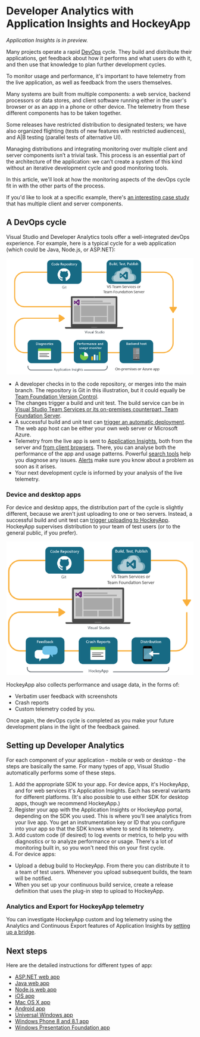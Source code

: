<properties
	pageTitle="Developer Analytics"
	description="DevOps with Visual Studio, Application Insights, and HockeyApp"
	authors="alancameronwills"
	services="application-insights"
    documentationCenter=""
	manager="douge"/>

<tags
	ms.service="application-insights"
	ms.workload="tbd"
	ms.tgt_pltfrm="ibiza"
	ms.devlang="na"
	ms.topic="article" 
	ms.date="05/18/2016"
	ms.author="awills"/>

# Developer Analytics with Application Insights and HockeyApp

*Application Insights is in preview.*

Many projects operate a rapid [DevOps](https://en.wikipedia.org/wiki/DevOps) cycle. They build and distribute their applications, get feedback about how it performs and what users do with it, and then use that knowledge to plan further development cycles. 

To monitor usage and performance, it's important to have telemetry from the live application, as well as feedback from the users themselves. 

Many systems are built from multiple components: a web service, backend processors or data stores, and client software running either in the user's browser or as an app in a phone or other device. The telemetry from these different components has to be taken together.

Some releases have restricted distribution to designated testers; we have also organized flighting (tests of new features with restricted audiences), and A|B testing (parallel tests of alternative UI).

Managing distributions and integrating monitoring over multiple client and server components isn’t a trivial task. This process is an essential part of the architecture of the application: we can’t create a system of this kind without an iterative development cycle and good monitoring tools.

In this article, we'll look at how the monitoring aspects of the devOps cycle fit in with the other parts of the process. 

If you'd like to look at a specific example, there's [an interesting case study](http://aka.ms/mydrivingdocs) that has multiple client and server components.

## A DevOps cycle

Visual Studio and Developer Analytics tools offer a well-integrated devOps experience. For example, here is a typical cycle for a web application (which could be Java, Node.js, or ASP.NET):

![Web app devops cycle](./media/app-insights-developer-analytics/040.png)

* A developer checks in to the code repository, or merges into the main branch. The repository is Git in this illustration, but it could equally be [Team Foundation Version Control](https://www.visualstudio.com/docs/tfvc/overview).
* The changes trigger a build and unit test. The build service can be in [Visual Studio Team Services or its on-premises counterpart, Team Foundation Server](https://www.visualstudio.com/docs/vsts-tfs-overview). 
* A successful build and unit test can [trigger an automatic deployment](https://www.visualstudio.com/docs/release/author-release-definition/more-release-definition). The web app host can be either your own web server or Microsoft Azure. 
* Telemetry from the live app is sent to [Application Insights](app-insights-overview.md), both from the server and [from client browsers](app-insights-javascript.md). There, you can analyse both the performance of the app and usage patterns. Powerful [search tools](app-insights-analytics.md) help you diagnose any issues. [Alerts](app-insights-alerts.md) make sure you know about a problem as soon as it arises. 
* Your next development cycle is informed by your analysis of the live telemetry.

### Device and desktop apps

For device and desktop apps, the distribution part of the cycle is slightly different, because we aren't just uploading to one or two servers. Instead, a successful build and unit test can [trigger uploading to HockeyApp](https://support.hockeyapp.net/kb/third-party-bug-trackers-services-and-webhooks/how-to-use-hockeyapp-with-visual-studio-team-services-vsts-or-team-foundation-server-tfs). HockeyApp supervises distribution to your team of test users (or to the general public, if you prefer). 


![Device devops cycle](./media/app-insights-developer-analytics/030.png)

HockeyApp also collects performance and usage data, in the forms of:

* Verbatim user feedback with screenshots
* Crash reports
* Custom telemetry coded by you.

Once again, the devOps cycle is completed as you make your future development plans in the light of the feedback gained.


## Setting up Developer Analytics

For each component of your application - mobile or web or desktop - the steps are basically the same. For many types of app, Visual Studio automatically performs some of these steps.

1. Add the appropriate SDK to your app. For device apps, it's HockeyApp, and for web services it's Application Insights. Each has several variants for different platforms. (It's also possible to use either SDK for desktop apps, though we recommend HockeyApp.)
2. Register your app with the Application Insights or HockeyApp portal, depending on the SDK you used. This is where you'll see analytics from your live app. You get an instrumentation key or ID that you configure into your app so that the SDK knows where to send its telemetry.
3. Add custom code (if desired) to log events or metrics, to help you with diagnostics or to analyze performance or usage. There's a lot of monitoring built in, so you won't need this on your first cycle.
3. For device apps:
 * Upload a debug build to HockeyApp. From there you can distribute it to a team of test users. Whenever you upload subsequent builds, the team will be notified.
 * When you set up your continuous build service, create a release definition that uses the plug-in step to upload to HockeyApp.

### Analytics and Export for HockeyApp telemetry

You can investigate HockeyApp custom and log telemetry using the Analytics and Continuous Export features of Application Insights by [setting up a bridge](app-insights-hockeyapp-bridge-app.md).



## Next steps
 
Here are the detailed instructions for different types of app:

* [ASP.NET web app](app-insights-asp-net.md) 
* [Java web app](app-insights-java-get-started.md)
* [Node.js web app](https://github.com/Microsoft/ApplicationInsights-node.js)
* [iOS app](https://support.hockeyapp.net/kb/client-integration-ios-mac-os-x-tvos/hockeyapp-for-ios)
* [Mac OS X app](https://support.hockeyapp.net/kb/client-integration-ios-mac-os-x-tvos/hockeyapp-for-mac-os-x)
* [Android app](https://support.hockeyapp.net/kb/client-integration-android/hockeyapp-for-android-sdk)
* [Universal Windows app](https://support.hockeyapp.net/kb/client-integration-windows-and-windows-phone/how-to-create-an-app-for-uwp)
* [Windows Phone 8 and 8.1 app](https://support.hockeyapp.net/kb/client-integration-windows-and-windows-phone/hockeyapp-for-windows-phone-silverlight-apps-80-and-81)
* [Windows Presentation Foundation app](https://support.hockeyapp.net/kb/client-integration-windows-and-windows-phone/hockeyapp-for-windows-wpf-apps)


